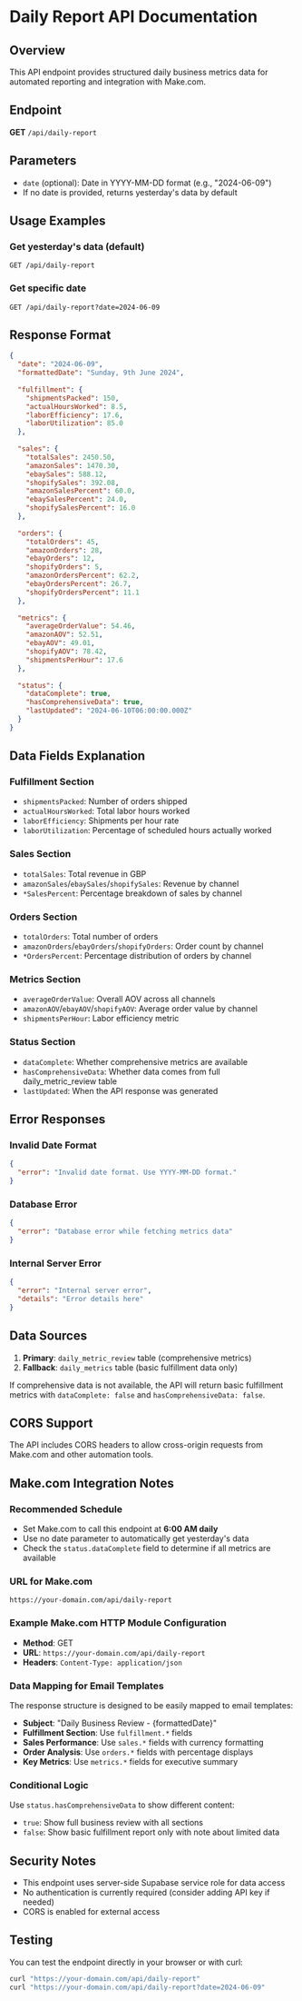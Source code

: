 # Daily Report API Documentation

## Overview
This API endpoint provides structured daily business metrics data for automated reporting and integration with Make.com.

## Endpoint
**GET** `/api/daily-report`

## Parameters
- `date` (optional): Date in YYYY-MM-DD format (e.g., "2024-06-09")
- If no date is provided, returns yesterday's data by default

## Usage Examples

### Get yesterday's data (default)
```
GET /api/daily-report
```

### Get specific date
```
GET /api/daily-report?date=2024-06-09
```

## Response Format

```json
{
  "date": "2024-06-09",
  "formattedDate": "Sunday, 9th June 2024",
  
  "fulfillment": {
    "shipmentsPacked": 150,
    "actualHoursWorked": 8.5,
    "laborEfficiency": 17.6,
    "laborUtilization": 85.0
  },
  
  "sales": {
    "totalSales": 2450.50,
    "amazonSales": 1470.30,
    "ebaySales": 588.12,
    "shopifySales": 392.08,
    "amazonSalesPercent": 60.0,
    "ebaySalesPercent": 24.0,
    "shopifySalesPercent": 16.0
  },
  
  "orders": {
    "totalOrders": 45,
    "amazonOrders": 28,
    "ebayOrders": 12,
    "shopifyOrders": 5,
    "amazonOrdersPercent": 62.2,
    "ebayOrdersPercent": 26.7,
    "shopifyOrdersPercent": 11.1
  },
  
  "metrics": {
    "averageOrderValue": 54.46,
    "amazonAOV": 52.51,
    "ebayAOV": 49.01,
    "shopifyAOV": 78.42,
    "shipmentsPerHour": 17.6
  },
  
  "status": {
    "dataComplete": true,
    "hasComprehensiveData": true,
    "lastUpdated": "2024-06-10T06:00:00.000Z"
  }
}
```

## Data Fields Explanation

### Fulfillment Section
- `shipmentsPacked`: Number of orders shipped
- `actualHoursWorked`: Total labor hours worked
- `laborEfficiency`: Shipments per hour rate
- `laborUtilization`: Percentage of scheduled hours actually worked

### Sales Section
- `totalSales`: Total revenue in GBP
- `amazonSales`/`ebaySales`/`shopifySales`: Revenue by channel
- `*SalesPercent`: Percentage breakdown of sales by channel

### Orders Section
- `totalOrders`: Total number of orders
- `amazonOrders`/`ebayOrders`/`shopifyOrders`: Order count by channel
- `*OrdersPercent`: Percentage distribution of orders by channel

### Metrics Section
- `averageOrderValue`: Overall AOV across all channels
- `amazonAOV`/`ebayAOV`/`shopifyAOV`: Average order value by channel
- `shipmentsPerHour`: Labor efficiency metric

### Status Section
- `dataComplete`: Whether comprehensive metrics are available
- `hasComprehensiveData`: Whether data comes from full daily_metric_review table
- `lastUpdated`: When the API response was generated

## Error Responses

### Invalid Date Format
```json
{
  "error": "Invalid date format. Use YYYY-MM-DD format."
}
```

### Database Error
```json
{
  "error": "Database error while fetching metrics data"
}
```

### Internal Server Error
```json
{
  "error": "Internal server error",
  "details": "Error details here"
}
```

## Data Sources
1. **Primary**: `daily_metric_review` table (comprehensive metrics)
2. **Fallback**: `daily_metrics` table (basic fulfillment data only)

If comprehensive data is not available, the API will return basic fulfillment metrics with `dataComplete: false` and `hasComprehensiveData: false`.

## CORS Support
The API includes CORS headers to allow cross-origin requests from Make.com and other automation tools.

## Make.com Integration Notes

### Recommended Schedule
- Set Make.com to call this endpoint at **6:00 AM daily**
- Use no date parameter to automatically get yesterday's data
- Check the `status.dataComplete` field to determine if all metrics are available

### URL for Make.com
```
https://your-domain.com/api/daily-report
```

### Example Make.com HTTP Module Configuration
- **Method**: GET
- **URL**: `https://your-domain.com/api/daily-report`
- **Headers**: `Content-Type: application/json`

### Data Mapping for Email Templates
The response structure is designed to be easily mapped to email templates:

- **Subject**: "Daily Business Review - {formattedDate}"
- **Fulfillment Section**: Use `fulfillment.*` fields
- **Sales Performance**: Use `sales.*` fields with currency formatting
- **Order Analysis**: Use `orders.*` fields with percentage displays
- **Key Metrics**: Use `metrics.*` fields for executive summary

### Conditional Logic
Use `status.hasComprehensiveData` to show different content:
- `true`: Show full business review with all sections
- `false`: Show basic fulfillment report only with note about limited data

## Security Notes
- This endpoint uses server-side Supabase service role for data access
- No authentication is currently required (consider adding API key if needed)
- CORS is enabled for external access

## Testing
You can test the endpoint directly in your browser or with curl:

```bash
curl "https://your-domain.com/api/daily-report"
curl "https://your-domain.com/api/daily-report?date=2024-06-09"
```
